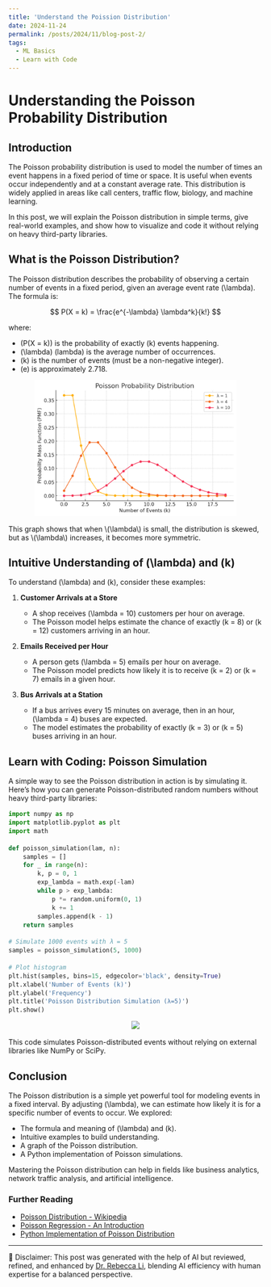 ```yaml
---
title: 'Understand the Poission Distribution'
date: 2024-11-24
permalink: /posts/2024/11/blog-post-2/
tags:
  - ML Basics
  - Learn with Code
---
```

# Understanding the Poisson Probability Distribution

## Introduction

The Poisson probability distribution is used to model the number of times an event happens in a fixed period of time or space. It is useful when events occur independently and at a constant average rate. This distribution is widely applied in areas like call centers, traffic flow, biology, and machine learning.

In this post, we will explain the Poisson distribution in simple terms, give real-world examples, and show how to visualize and code it without relying on heavy third-party libraries.

## What is the Poisson Distribution?

The Poisson distribution describes the probability of observing a certain number of events in a fixed period, given an average event rate \(\lambda\). The formula is:

$$
P(X = k) = \frac{e^{-\lambda} \lambda^k}{k!}
$$

where:
- \(P(X = k)\) is the probability of exactly \(k\) events happening.
- \(\lambda\) (lambda) is the average number of occurrences.
- \(k\) is the number of events (must be a non-negative integer).
- \(e\) is approximately 2.718.

<p align="center"><img src="/figures/posts/Poisson Probability Distribution.png"  width="400" class="inline"/></p>
This graph shows that when \(\lambda\) is small, the distribution is skewed, but as \(\lambda\) increases, it becomes more symmetric.

## Intuitive Understanding of \(\lambda\) and \(k\)

To understand \(\lambda\) and \(k\), consider these examples:

1. **Customer Arrivals at a Store**
   - A shop receives \(\lambda = 10\) customers per hour on average.
   - The Poisson model helps estimate the chance of exactly \(k = 8\) or \(k = 12\) customers arriving in an hour.

2. **Emails Received per Hour**
   - A person gets \(\lambda = 5\) emails per hour on average.
   - The Poisson model predicts how likely it is to receive \(k = 2\) or \(k = 7\) emails in a given hour.

3. **Bus Arrivals at a Station**
   - If a bus arrives every 15 minutes on average, then in an hour, \(\lambda = 4\) buses are expected.
   - The model estimates the probability of exactly \(k = 3\) or \(k = 5\) buses arriving in an hour.



## Learn with Coding: Poisson Simulation

A simple way to see the Poisson distribution in action is by simulating it. Here’s how you can generate Poisson-distributed random numbers without heavy third-party libraries:

```python
import numpy as np
import matplotlib.pyplot as plt
import math

def poisson_simulation(lam, n):
    samples = []
    for _ in range(n):
        k, p = 0, 1
        exp_lambda = math.exp(-lam)
        while p > exp_lambda:
            p *= random.uniform(0, 1)
            k += 1
        samples.append(k - 1)
    return samples

# Simulate 1000 events with λ = 5
samples = poisson_simulation(5, 1000)

# Plot histogram
plt.hist(samples, bins=15, edgecolor='black', density=True)
plt.xlabel('Number of Events (k)')
plt.ylabel('Frequency')
plt.title('Poisson Distribution Simulation (λ=5)')
plt.show()
```

<p align="center"><img src="/figures/posts/dspng"  width="400" class="inline"/></p>


This code simulates Poisson-distributed events without relying on external libraries like NumPy or SciPy.

## Conclusion

The Poisson distribution is a simple yet powerful tool for modeling events in a fixed interval. By adjusting \(\lambda\), we can estimate how likely it is for a specific number of events to occur. We explored:
- The formula and meaning of \(\lambda\) and \(k\).
- Intuitive examples to build understanding.
- A graph of the Poisson distribution.
- A Python implementation of Poisson simulations.

Mastering the Poisson distribution can help in fields like business analytics, network traffic analysis, and artificial intelligence.

### Further Reading
- [Poisson Distribution - Wikipedia](https://en.wikipedia.org/wiki/Poisson_distribution)
- [Poisson Regression - An Introduction](https://en.wikipedia.org/wiki/Poisson_regression)
- [Python Implementation of Poisson Distribution](https://docs.scipy.org/doc/scipy/reference/generated/scipy.stats.poisson.html)



---
🤖 Disclaimer: This post was generated with the help of AI but reviewed, refined, and enhanced by [Dr. Rebecca Li](https://xiaoyang-rebecca.github.io/), blending AI efficiency with human expertise for a balanced perspective.